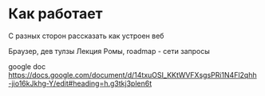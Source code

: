 # Как работает

С разных сторон рассказать как устроен веб

Браузер, дев тулзы
Лекция Ромы, roadmap - сети запросы

google doc
https://docs.google.com/document/d/14txuOSI_KKtWVFXsgsPRi1N4Fl2qhh-jio16kJkhg-Y/edit#heading=h.g3tkj3plen6t
